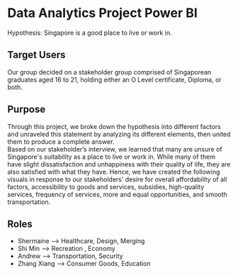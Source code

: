 # Data Analytics Project Power BI
Hypothesis: Singapore is a good place to live or work in. 

## Target Users 
Our group decided on a stakeholder group comprised of Singaporean graduates aged 16 to 21, holding either an O Level certificate, Diploma, or both. 

## Purpose
Through this project, we broke down the hypothesis into different factors and unraveled this statement by analyzing its different elements, then united them to produce a complete answer.  
Based on our stakeholder’s interview, we learned that many are unsure of Singapore's suitability as a place to live or work in. While many of them have slight dissatisfaction and unhappiness with their quality of life, they are also satisfied with what they have. Hence, we have created the following visuals in response to our stakeholders' desire for overall affordability of all factors, accessibility to goods and services, subsidies, high-quality services, frequency of services, more and equal opportunities, and smooth transportation.

## Roles 
- Shermaine -->  Healthcare, Design, Merging 
- Shi Min --> Recreation , Economy
- Andrew --> Transportation, Security 
- Zhang Xiang --> Consumer Goods, Education 
